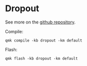 # Dropout

See more on the [github repository](https://github.com/ec965/dropout-numpad).

Compile:
```
qmk compile -kb dropout -km default
```

Flash:
```
qmk flash -kb dropout -km default
```
